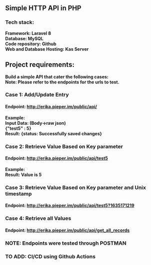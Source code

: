 ## Simple HTTP API in PHP 

### Tech stack:
<b>Framework: Laravel 8 <br>
<b>Database: MySQL <br>
<b>Code repository: Github <br>
<b>Web and Database Hosting: Kas Server <br>

## Project requirements:
Build a simple API that cater the following cases:<br>
Note: Please refer to the endpoints for the urls to test. <br>
    
### Case 1: Add/Update Entry
#### Endpoint: http://erika.pieper.im/public/api/
Example:<br>
Input Data: (Body->raw json)<br>
{"test5" : 5}<br>
Result: {status: Successfully saved changes}<br>

### Case 2: Retrieve Value Based on Key parameter
#### Endpoint: http://erika.pieper.im/public/api/test5
Example: <br>
Result: Value is 5 <br>

### Case 3: Retrieve Value Based on Key parameter and Unix timestamp
#### Endpoint: http://erika.pieper.im/public/api/test5?1635171219

### Case 4: Retrieve all Values
#### Endpoint: http://erika.pieper.im/public/api/get_all_records
    
    
### NOTE: Endpoints were tested through POSTMAN

### TO ADD: CI/CD using Github Actions
